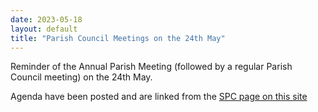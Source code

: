 ```yaml
---
date: 2023-05-18
layout: default
title: "Parish Council Meetings on the 24th May"
---
```


<div>Reminder of the Annual Parish Meeting (followed by a regular Parish Council meeting) on the 24th May.

Agenda have been posted and are linked from the [SPC page on this site](/parish-council/#TOC-Meeting-Agenda) 
